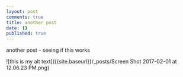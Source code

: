 ```yaml
---
layout: post
comments: true
title: another post
date: {}
published: true
---
```


another post - seeing if this works

![this is my alt text]({{site.baseurl}}/_posts/Screen Shot 2017-02-01 at 12.06.23 PM.png)

